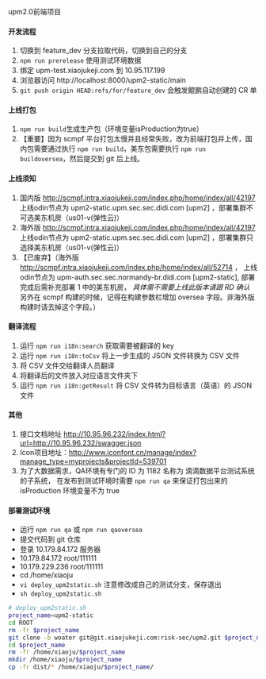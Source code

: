 upm2.0前端项目

#### 开发流程
  1. 切换到 feature_dev 分支拉取代码，切换到自己的分支
  1. `npm run prerelease` 使用测试环境数据
  2. 绑定 upm-test.xiaojukeji.com 到 10.95.117.199
  3. 浏览器访问 http://localhost:8000/upm2-static/main
  5. `git push origin HEAD:refs/for/feature_dev` 会触发鲲鹏自动创建的 CR 单

#### 上线打包
  1. `npm run build`生成生产包（环境变量isProduction为true）
  2. 【重要】因为 scmpf 平台打包太慢并且经常失败，改为前端打包并上传，国内包需要通过执行 `npm run build`，美东包需要执行 `npm run buildoversea`，然后提交到 git 后上线。

#### 上线须知
  1.  国内版 http://scmpf.intra.xiaojukeji.com/index.php/home/index/all/42197
      上线odin节点为 upm2-static.upm.sec.sec.didi.com [upm2] ，部署集群不可选美东机房（us01-v(弹性云)）
  2.  海外版 http://scmpf.intra.xiaojukeji.com/index.php/home/index/all/42197
      上线odin节点为 upm2-static.upm.sec.sec.didi.com [upm2] ，部署集群只选择美东机房（us01-v(弹性云)）
  3.  【已废弃】（海外版 http://scmpf.intra.xiaojukeji.com/index.php/home/index/all/52714 ，
      上线odin节点为 upm-auth.sec.sec.normandy-br.didi.com [upm2-static], 部署完成后需补充部署 1 中的美东机房，
      _具体需不需要上线此版本请跟 RD 确认_
      另外在 scmpf 构建的时候，记得在构建参数栏增加 oversea 字段。非海外版构建时请去掉这个字段。）

#### 翻译流程
  1. 运行 `npm run i18n:search` 获取需要被翻译的 key
  2. 运行 `npm run i18n:toCsv` 将上一步生成的 JSON 文件转换为 CSV 文件
  3. 将 CSV 文件交给翻译人员翻译
  4. 将翻译后的文件放入对应语言文件夹下
  5. 运行 `npm run i18n:getResult` 将 CSV 文件转为目标语言（英语）的 JSON 文件

#### 其他
  1. 接口文档地址 http://10.95.96.232/index.html?url=http://10.95.96.232/swagger.json
  2. Icon项目地址：http://www.iconfont.cn/manage/index?manage_type=myprojects&projectId=539701
  3. 为了大数据需求，QA环境有专门的 ID 为 1182 名称为 滴滴数据平台测试系统 的子系统，
     在发布到测试环境时需要 `npm run qa` 来保证打包出来的 isProduction 环境变量不为 true

#### 部署测试环境

- 运行 `npm run qa` 或 `npm run qaoversea`
- 提交代码到 git 仓库
- 登录 10.179.84.172 服务器
- 10.179.84.172 root/111111
- 10.179.229.236 root/111111
- cd /home/xiaoju
- `vi deploy_upm2static.sh` 注意修改成自己的测试分支，保存退出
- `sh deploy_upm2static.sh`

```bash
# deploy_upm2static.sh
project_name=upm2-static
cd ROOT
rm -fr $project_name
git clone -b woater git@git.xiaojukeji.com:risk-sec/upm2.git $project_name
cd $project_name
rm -fr /home/xiaoju/$project_name
mkdir /home/xiaoju/$project_name
cp -fr dist/* /home/xiaoju/$project_name/
```
